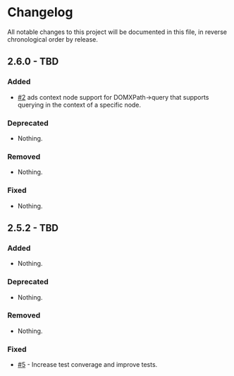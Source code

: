 # Changelog

All notable changes to this project will be documented in this file, in reverse chronological order by release.

## 2.6.0 - TBD

### Added

- [#2](https://github.com/zendframework/zend-dom/pull/4) ads context node
  support for DOMXPath->query that supports querying in the context of a
  specific node.

### Deprecated

- Nothing.

### Removed

- Nothing.

### Fixed

- Nothing.

## 2.5.2 - TBD

### Added

- Nothing.

### Deprecated

- Nothing.

### Removed

- Nothing.

### Fixed

- [#5](https://github.com/zendframework/zend-dom/pull/5) - Increase test converage and improve tests.
